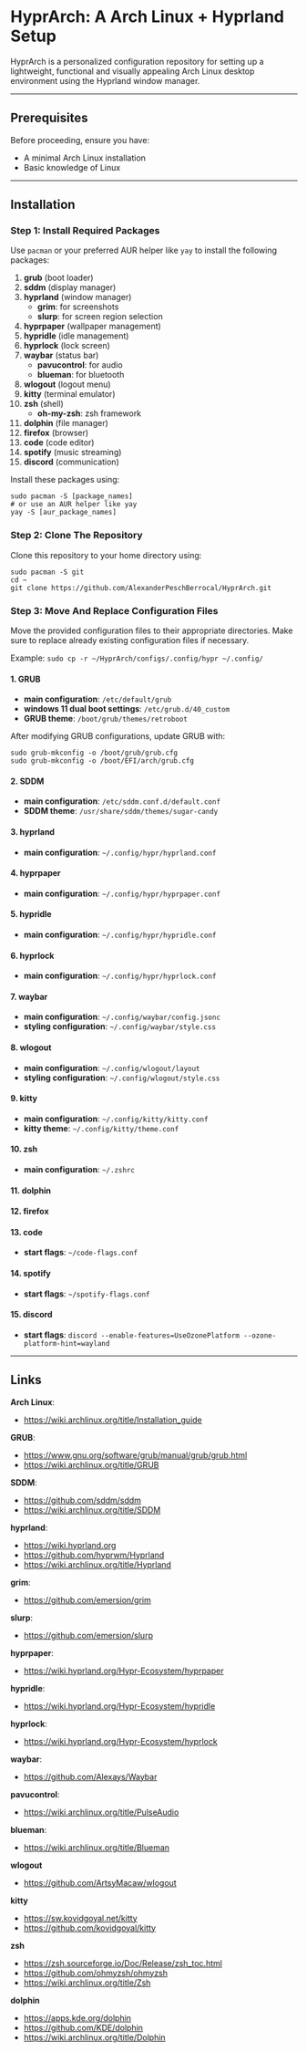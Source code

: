 # HyprArch: A Arch Linux + Hyprland Setup

HyprArch is a personalized configuration repository for setting up a lightweight, functional and visually appealing Arch Linux desktop environment using the Hyprland window manager.

---

## Prerequisites
Before proceeding, ensure you have:
- A minimal Arch Linux installation
- Basic knowledge of Linux

---

## Installation

### Step 1: Install Required Packages
Use `pacman` or your preferred AUR helper like `yay` to install the following packages:

1. **grub** (boot loader)
2. **sddm** (display manager)
3. **hyprland** (window manager)
   - **grim**: for screenshots
   - **slurp**: for screen region selection
4. **hyprpaper** (wallpaper management)
5. **hypridle** (idle management)
6. **hyprlock** (lock screen)
7. **waybar** (status bar)
   - **pavucontrol**: for audio
   - **blueman**: for bluetooth
8. **wlogout** (logout menu)
9. **kitty** (terminal emulator)
10. **zsh** (shell)
    - **oh-my-zsh**: zsh framework
11. **dolphin** (file manager)
12. **firefox** (browser)
13. **code** (code editor)
14. **spotify** (music streaming)
15. **discord** (communication)

Install these packages using:
```
sudo pacman -S [package_names]
# or use an AUR helper like yay
yay -S [aur_package_names]
```

### Step 2: Clone The Repository
Clone this repository to your home directory using:
```
sudo pacman -S git
cd ~
git clone https://github.com/AlexanderPeschBerrocal/HyprArch.git
```

### Step 3: Move And Replace Configuration Files
Move the provided configuration files to their appropriate directories. Make sure to replace already existing configuration files if necessary.

Example:
`sudo cp -r ~/HyprArch/configs/.config/hypr ~/.config/`

#### 1. GRUB
- **main configuration**: `/etc/default/grub`
- **windows 11 dual boot settings**: `/etc/grub.d/40_custom`
- **GRUB theme**: `/boot/grub/themes/retroboot`

After modifying GRUB configurations, update GRUB with:
```
sudo grub-mkconfig -o /boot/grub/grub.cfg
sudo grub-mkconfig -o /boot/EFI/arch/grub.cfg
```

#### 2. SDDM
- **main configuration**: `/etc/sddm.conf.d/default.conf`
- **SDDM theme**: `/usr/share/sddm/themes/sugar-candy`

#### 3. hyprland
- **main configuration**: `~/.config/hypr/hyprland.conf`

#### 4. hyprpaper
- **main configuration**: `~/.config/hypr/hyprpaper.conf`

#### 5. hypridle
- **main configuration**: `~/.config/hypr/hypridle.conf`

#### 6. hyprlock
- **main configuration**: `~/.config/hypr/hyprlock.conf`

#### 7. waybar
- **main configuration**: `~/.config/waybar/config.jsonc`
- **styling configuration**: `~/.config/waybar/style.css`

#### 8. wlogout
- **main configuration**: `~/.config/wlogout/layout`
- **styling configuration**: `~/.config/wlogout/style.css`

#### 9. kitty
- **main configuration**: `~/.config/kitty/kitty.conf`
- **kitty theme**: `~/.config/kitty/theme.conf`

#### 10. zsh
- **main configuration**: `~/.zshrc`

#### 11. dolphin

#### 12. firefox

#### 13. code
- **start flags**: `~/code-flags.conf`

#### 14. spotify
- **start flags**: `~/spotify-flags.conf`

#### 15. discord
- **start flags**: `discord --enable-features=UseOzonePlatform --ozone-platform-hint=wayland`

---

## Links
**Arch Linux**:
- https://wiki.archlinux.org/title/Installation_guide

**GRUB**:
- https://www.gnu.org/software/grub/manual/grub/grub.html
- https://wiki.archlinux.org/title/GRUB

**SDDM**:
- https://github.com/sddm/sddm
- https://wiki.archlinux.org/title/SDDM

**hyprland**:
- https://wiki.hyprland.org
- https://github.com/hyprwm/Hyprland
- https://wiki.archlinux.org/title/Hyprland

**grim**:
- https://github.com/emersion/grim

**slurp**:
- https://github.com/emersion/slurp

**hyprpaper**:
- https://wiki.hyprland.org/Hypr-Ecosystem/hyprpaper

**hypridle**:
- https://wiki.hyprland.org/Hypr-Ecosystem/hypridle

**hyprlock**:
- https://wiki.hyprland.org/Hypr-Ecosystem/hyprlock

**waybar**:
- https://github.com/Alexays/Waybar

**pavucontrol**:
- https://wiki.archlinux.org/title/PulseAudio

**blueman**:
- https://wiki.archlinux.org/title/Blueman

**wlogout**
- https://github.com/ArtsyMacaw/wlogout

**kitty**
- https://sw.kovidgoyal.net/kitty
- https://github.com/kovidgoyal/kitty

**zsh**
- https://zsh.sourceforge.io/Doc/Release/zsh_toc.html
- https://github.com/ohmyzsh/ohmyzsh
- https://wiki.archlinux.org/title/Zsh

**dolphin**
- https://apps.kde.org/dolphin
- https://github.com/KDE/dolphin
- https://wiki.archlinux.org/title/Dolphin
